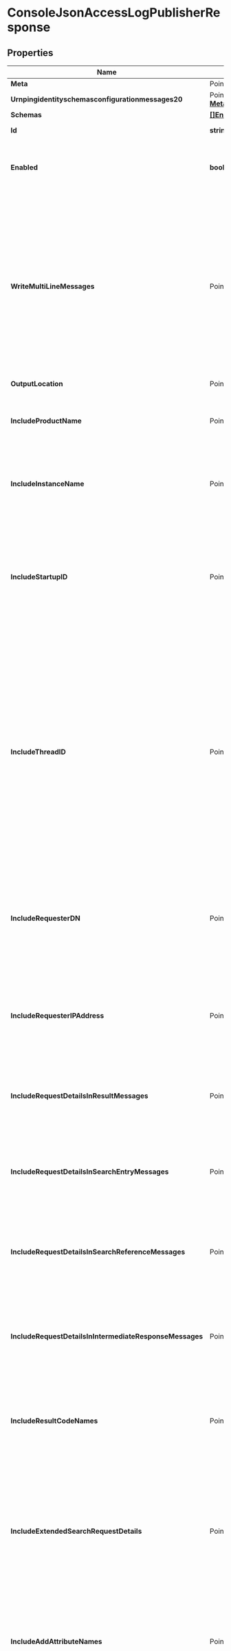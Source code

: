 # ConsoleJsonAccessLogPublisherResponse

## Properties

Name | Type | Description | Notes
------------ | ------------- | ------------- | -------------
**Meta** | Pointer to [**MetaMeta**](MetaMeta.md) |  | [optional] 
**Urnpingidentityschemasconfigurationmessages20** | Pointer to [**MetaUrnPingidentitySchemasConfigurationMessages20**](MetaUrnPingidentitySchemasConfigurationMessages20.md) |  | [optional] 
**Schemas** | [**[]EnumconsoleJsonAccessLogPublisherSchemaUrn**](EnumconsoleJsonAccessLogPublisherSchemaUrn.md) |  | 
**Id** | **string** | Name of the Log Publisher | 
**Enabled** | **bool** | Indicates whether the Console JSON Access Log Publisher is enabled for use. | 
**WriteMultiLineMessages** | Pointer to **bool** | Indicates whether the JSON objects should be formatted to span multiple lines with a single element on each line. The multi-line format is potentially more user friendly (if administrators may need to look at the log files), but each message will be larger because of the additional spaces and end-of-line markers. | [optional] 
**OutputLocation** | Pointer to [**EnumlogPublisherOutputLocationProp**](EnumlogPublisherOutputLocationProp.md) |  | [optional] 
**IncludeProductName** | Pointer to **bool** | Indicates whether log messages should include the product name for the Directory Server. | [optional] 
**IncludeInstanceName** | Pointer to **bool** | Indicates whether log messages should include the instance name for the Directory Server. | [optional] 
**IncludeStartupID** | Pointer to **bool** | Indicates whether log messages should include the startup ID for the Directory Server, which is a value assigned to the server instance at startup and may be used to identify when the server has been restarted. | [optional] 
**IncludeThreadID** | Pointer to **bool** | Indicates whether log messages should include the thread ID for the Directory Server in each log message. This ID can be used to correlate log messages from the same thread within a single log as well as generated by the same thread across different types of log files. More information about the thread with a specific ID can be obtained using the cn&#x3D;JVM Stack Trace,cn&#x3D;monitor entry. | [optional] 
**IncludeRequesterDN** | Pointer to **bool** | Indicates whether log messages for operation requests should include the DN of the authenticated user for the client connection on which the operation was requested. | [optional] 
**IncludeRequesterIPAddress** | Pointer to **bool** | Indicates whether log messages for operation requests should include the IP address of the client that requested the operation. | [optional] 
**IncludeRequestDetailsInResultMessages** | Pointer to **bool** | Indicates whether log messages for operation results should include information about both the request and the result. | [optional] 
**IncludeRequestDetailsInSearchEntryMessages** | Pointer to **bool** | Indicates whether log messages for search result entries should include information about the associated search request. | [optional] 
**IncludeRequestDetailsInSearchReferenceMessages** | Pointer to **bool** | Indicates whether log messages for search result references should include information about the associated search request. | [optional] 
**IncludeRequestDetailsInIntermediateResponseMessages** | Pointer to **bool** | Indicates whether log messages for intermediate responses should include information about the associated operation request. | [optional] 
**IncludeResultCodeNames** | Pointer to **bool** | Indicates whether result log messages should include human-readable names for result codes in addition to their numeric values. | [optional] 
**IncludeExtendedSearchRequestDetails** | Pointer to **bool** | Indicates whether log messages for search requests should include extended information from the request, including the requested size limit, time limit, alias dereferencing behavior, and types only behavior. | [optional] 
**IncludeAddAttributeNames** | Pointer to **bool** | Indicates whether log messages for add requests should include a list of the names of the attributes included in the entry to add. | [optional] 
**IncludeModifyAttributeNames** | Pointer to **bool** | Indicates whether log messages for modify requests should include a list of the names of the attributes to be modified. | [optional] 
**IncludeSearchEntryAttributeNames** | Pointer to **bool** | Indicates whether log messages for search result entries should include a list of the names of the attributes included in the entry that was returned. | [optional] 
**IncludeRequestControls** | Pointer to **bool** | Indicates whether log messages for operation requests should include a list of the OIDs of any controls included in the request. | [optional] 
**IncludeResponseControls** | Pointer to **bool** | Indicates whether log messages for operation results should include a list of the OIDs of any controls included in the result. | [optional] 
**IncludeReplicationChangeID** | Pointer to **bool** | Indicates whether to log information about the replication change ID. | [optional] 
**GenerifyMessageStringsWhenPossible** | Pointer to **bool** | Indicates whether to use generified version of certain message strings, including diagnostic messages, additional information messages, authentication failure reasons, and disconnect messages. Generified versions of those strings may use placeholders (like %s for a string or %d for an integer) rather than the version of the string with those placeholders replaced with specific values. | [optional] 
**MaxStringLength** | Pointer to **int32** | Specifies the maximum number of characters that may be included in any string in a log message before that string is truncated and replaced with a placeholder indicating the number of characters that were omitted. This can help prevent extremely long log messages from being written. | [optional] 
**LogFieldBehavior** | Pointer to **string** | The behavior to use for determining which fields to log and whether to transform the values of those fields in any way. | [optional] 
**LogConnects** | Pointer to **bool** | Indicates whether to log information about connections established to the server. | [optional] 
**LogDisconnects** | Pointer to **bool** | Indicates whether to log information about connections that have been closed by the client or terminated by the server. | [optional] 
**LogSecurityNegotiation** | Pointer to **bool** | Indicates whether to log information about the result of any security negotiation (e.g., SSL handshake) processing that has been performed. | [optional] 
**LogClientCertificates** | Pointer to **bool** | Indicates whether to log information about any client certificates presented to the server. | [optional] 
**LogRequests** | Pointer to **bool** | Indicates whether to log information about requests received from clients. | [optional] 
**LogResults** | Pointer to **bool** | Indicates whether to log information about the results of client requests. | [optional] 
**LogSearchEntries** | Pointer to **bool** | Indicates whether to log information about search result entries sent to the client. | [optional] 
**LogSearchReferences** | Pointer to **bool** | Indicates whether to log information about search result references sent to the client. | [optional] 
**LogIntermediateResponses** | Pointer to **bool** | Indicates whether to log information about intermediate responses sent to the client. | [optional] 
**SuppressInternalOperations** | Pointer to **bool** | Indicates whether internal operations (for example, operations that are initiated by plugins) should be logged along with the operations that are requested by users. | [optional] 
**SuppressReplicationOperations** | Pointer to **bool** | Indicates whether access messages that are generated by replication operations should be suppressed. | [optional] 
**CorrelateRequestsAndResults** | Pointer to **bool** | Indicates whether to automatically log result messages for any operation in which the corresponding request was logged. In such cases, the result, entry, and reference criteria will be ignored, although the log-responses, log-search-entries, and log-search-references properties will be honored. | [optional] 
**ConnectionCriteria** | Pointer to **string** | Specifies a set of connection criteria that must match the associated client connection in order for a connect, disconnect, request, or result message to be logged. | [optional] 
**RequestCriteria** | Pointer to **string** | Specifies a set of request criteria that must match the associated operation request in order for a request or result to be logged by this Access Log Publisher. | [optional] 
**ResultCriteria** | Pointer to **string** | Specifies a set of result criteria that must match the associated operation result in order for that result to be logged by this Access Log Publisher. | [optional] 
**SearchEntryCriteria** | Pointer to **string** | Specifies a set of search entry criteria that must match the associated search result entry in order for that it to be logged by this Access Log Publisher. | [optional] 
**SearchReferenceCriteria** | Pointer to **string** | Specifies a set of search reference criteria that must match the associated search result reference in order for that it to be logged by this Access Log Publisher. | [optional] 
**Description** | Pointer to **string** | A description for this Log Publisher | [optional] 
**LoggingErrorBehavior** | Pointer to [**EnumlogPublisherLoggingErrorBehaviorProp**](EnumlogPublisherLoggingErrorBehaviorProp.md) |  | [optional] 

## Methods

### NewConsoleJsonAccessLogPublisherResponse

`func NewConsoleJsonAccessLogPublisherResponse(schemas []EnumconsoleJsonAccessLogPublisherSchemaUrn, id string, enabled bool, ) *ConsoleJsonAccessLogPublisherResponse`

NewConsoleJsonAccessLogPublisherResponse instantiates a new ConsoleJsonAccessLogPublisherResponse object
This constructor will assign default values to properties that have it defined,
and makes sure properties required by API are set, but the set of arguments
will change when the set of required properties is changed

### NewConsoleJsonAccessLogPublisherResponseWithDefaults

`func NewConsoleJsonAccessLogPublisherResponseWithDefaults() *ConsoleJsonAccessLogPublisherResponse`

NewConsoleJsonAccessLogPublisherResponseWithDefaults instantiates a new ConsoleJsonAccessLogPublisherResponse object
This constructor will only assign default values to properties that have it defined,
but it doesn't guarantee that properties required by API are set

### GetMeta

`func (o *ConsoleJsonAccessLogPublisherResponse) GetMeta() MetaMeta`

GetMeta returns the Meta field if non-nil, zero value otherwise.

### GetMetaOk

`func (o *ConsoleJsonAccessLogPublisherResponse) GetMetaOk() (*MetaMeta, bool)`

GetMetaOk returns a tuple with the Meta field if it's non-nil, zero value otherwise
and a boolean to check if the value has been set.

### SetMeta

`func (o *ConsoleJsonAccessLogPublisherResponse) SetMeta(v MetaMeta)`

SetMeta sets Meta field to given value.

### HasMeta

`func (o *ConsoleJsonAccessLogPublisherResponse) HasMeta() bool`

HasMeta returns a boolean if a field has been set.

### GetUrnpingidentityschemasconfigurationmessages20

`func (o *ConsoleJsonAccessLogPublisherResponse) GetUrnpingidentityschemasconfigurationmessages20() MetaUrnPingidentitySchemasConfigurationMessages20`

GetUrnpingidentityschemasconfigurationmessages20 returns the Urnpingidentityschemasconfigurationmessages20 field if non-nil, zero value otherwise.

### GetUrnpingidentityschemasconfigurationmessages20Ok

`func (o *ConsoleJsonAccessLogPublisherResponse) GetUrnpingidentityschemasconfigurationmessages20Ok() (*MetaUrnPingidentitySchemasConfigurationMessages20, bool)`

GetUrnpingidentityschemasconfigurationmessages20Ok returns a tuple with the Urnpingidentityschemasconfigurationmessages20 field if it's non-nil, zero value otherwise
and a boolean to check if the value has been set.

### SetUrnpingidentityschemasconfigurationmessages20

`func (o *ConsoleJsonAccessLogPublisherResponse) SetUrnpingidentityschemasconfigurationmessages20(v MetaUrnPingidentitySchemasConfigurationMessages20)`

SetUrnpingidentityschemasconfigurationmessages20 sets Urnpingidentityschemasconfigurationmessages20 field to given value.

### HasUrnpingidentityschemasconfigurationmessages20

`func (o *ConsoleJsonAccessLogPublisherResponse) HasUrnpingidentityschemasconfigurationmessages20() bool`

HasUrnpingidentityschemasconfigurationmessages20 returns a boolean if a field has been set.

### GetSchemas

`func (o *ConsoleJsonAccessLogPublisherResponse) GetSchemas() []EnumconsoleJsonAccessLogPublisherSchemaUrn`

GetSchemas returns the Schemas field if non-nil, zero value otherwise.

### GetSchemasOk

`func (o *ConsoleJsonAccessLogPublisherResponse) GetSchemasOk() (*[]EnumconsoleJsonAccessLogPublisherSchemaUrn, bool)`

GetSchemasOk returns a tuple with the Schemas field if it's non-nil, zero value otherwise
and a boolean to check if the value has been set.

### SetSchemas

`func (o *ConsoleJsonAccessLogPublisherResponse) SetSchemas(v []EnumconsoleJsonAccessLogPublisherSchemaUrn)`

SetSchemas sets Schemas field to given value.


### GetId

`func (o *ConsoleJsonAccessLogPublisherResponse) GetId() string`

GetId returns the Id field if non-nil, zero value otherwise.

### GetIdOk

`func (o *ConsoleJsonAccessLogPublisherResponse) GetIdOk() (*string, bool)`

GetIdOk returns a tuple with the Id field if it's non-nil, zero value otherwise
and a boolean to check if the value has been set.

### SetId

`func (o *ConsoleJsonAccessLogPublisherResponse) SetId(v string)`

SetId sets Id field to given value.


### GetEnabled

`func (o *ConsoleJsonAccessLogPublisherResponse) GetEnabled() bool`

GetEnabled returns the Enabled field if non-nil, zero value otherwise.

### GetEnabledOk

`func (o *ConsoleJsonAccessLogPublisherResponse) GetEnabledOk() (*bool, bool)`

GetEnabledOk returns a tuple with the Enabled field if it's non-nil, zero value otherwise
and a boolean to check if the value has been set.

### SetEnabled

`func (o *ConsoleJsonAccessLogPublisherResponse) SetEnabled(v bool)`

SetEnabled sets Enabled field to given value.


### GetWriteMultiLineMessages

`func (o *ConsoleJsonAccessLogPublisherResponse) GetWriteMultiLineMessages() bool`

GetWriteMultiLineMessages returns the WriteMultiLineMessages field if non-nil, zero value otherwise.

### GetWriteMultiLineMessagesOk

`func (o *ConsoleJsonAccessLogPublisherResponse) GetWriteMultiLineMessagesOk() (*bool, bool)`

GetWriteMultiLineMessagesOk returns a tuple with the WriteMultiLineMessages field if it's non-nil, zero value otherwise
and a boolean to check if the value has been set.

### SetWriteMultiLineMessages

`func (o *ConsoleJsonAccessLogPublisherResponse) SetWriteMultiLineMessages(v bool)`

SetWriteMultiLineMessages sets WriteMultiLineMessages field to given value.

### HasWriteMultiLineMessages

`func (o *ConsoleJsonAccessLogPublisherResponse) HasWriteMultiLineMessages() bool`

HasWriteMultiLineMessages returns a boolean if a field has been set.

### GetOutputLocation

`func (o *ConsoleJsonAccessLogPublisherResponse) GetOutputLocation() EnumlogPublisherOutputLocationProp`

GetOutputLocation returns the OutputLocation field if non-nil, zero value otherwise.

### GetOutputLocationOk

`func (o *ConsoleJsonAccessLogPublisherResponse) GetOutputLocationOk() (*EnumlogPublisherOutputLocationProp, bool)`

GetOutputLocationOk returns a tuple with the OutputLocation field if it's non-nil, zero value otherwise
and a boolean to check if the value has been set.

### SetOutputLocation

`func (o *ConsoleJsonAccessLogPublisherResponse) SetOutputLocation(v EnumlogPublisherOutputLocationProp)`

SetOutputLocation sets OutputLocation field to given value.

### HasOutputLocation

`func (o *ConsoleJsonAccessLogPublisherResponse) HasOutputLocation() bool`

HasOutputLocation returns a boolean if a field has been set.

### GetIncludeProductName

`func (o *ConsoleJsonAccessLogPublisherResponse) GetIncludeProductName() bool`

GetIncludeProductName returns the IncludeProductName field if non-nil, zero value otherwise.

### GetIncludeProductNameOk

`func (o *ConsoleJsonAccessLogPublisherResponse) GetIncludeProductNameOk() (*bool, bool)`

GetIncludeProductNameOk returns a tuple with the IncludeProductName field if it's non-nil, zero value otherwise
and a boolean to check if the value has been set.

### SetIncludeProductName

`func (o *ConsoleJsonAccessLogPublisherResponse) SetIncludeProductName(v bool)`

SetIncludeProductName sets IncludeProductName field to given value.

### HasIncludeProductName

`func (o *ConsoleJsonAccessLogPublisherResponse) HasIncludeProductName() bool`

HasIncludeProductName returns a boolean if a field has been set.

### GetIncludeInstanceName

`func (o *ConsoleJsonAccessLogPublisherResponse) GetIncludeInstanceName() bool`

GetIncludeInstanceName returns the IncludeInstanceName field if non-nil, zero value otherwise.

### GetIncludeInstanceNameOk

`func (o *ConsoleJsonAccessLogPublisherResponse) GetIncludeInstanceNameOk() (*bool, bool)`

GetIncludeInstanceNameOk returns a tuple with the IncludeInstanceName field if it's non-nil, zero value otherwise
and a boolean to check if the value has been set.

### SetIncludeInstanceName

`func (o *ConsoleJsonAccessLogPublisherResponse) SetIncludeInstanceName(v bool)`

SetIncludeInstanceName sets IncludeInstanceName field to given value.

### HasIncludeInstanceName

`func (o *ConsoleJsonAccessLogPublisherResponse) HasIncludeInstanceName() bool`

HasIncludeInstanceName returns a boolean if a field has been set.

### GetIncludeStartupID

`func (o *ConsoleJsonAccessLogPublisherResponse) GetIncludeStartupID() bool`

GetIncludeStartupID returns the IncludeStartupID field if non-nil, zero value otherwise.

### GetIncludeStartupIDOk

`func (o *ConsoleJsonAccessLogPublisherResponse) GetIncludeStartupIDOk() (*bool, bool)`

GetIncludeStartupIDOk returns a tuple with the IncludeStartupID field if it's non-nil, zero value otherwise
and a boolean to check if the value has been set.

### SetIncludeStartupID

`func (o *ConsoleJsonAccessLogPublisherResponse) SetIncludeStartupID(v bool)`

SetIncludeStartupID sets IncludeStartupID field to given value.

### HasIncludeStartupID

`func (o *ConsoleJsonAccessLogPublisherResponse) HasIncludeStartupID() bool`

HasIncludeStartupID returns a boolean if a field has been set.

### GetIncludeThreadID

`func (o *ConsoleJsonAccessLogPublisherResponse) GetIncludeThreadID() bool`

GetIncludeThreadID returns the IncludeThreadID field if non-nil, zero value otherwise.

### GetIncludeThreadIDOk

`func (o *ConsoleJsonAccessLogPublisherResponse) GetIncludeThreadIDOk() (*bool, bool)`

GetIncludeThreadIDOk returns a tuple with the IncludeThreadID field if it's non-nil, zero value otherwise
and a boolean to check if the value has been set.

### SetIncludeThreadID

`func (o *ConsoleJsonAccessLogPublisherResponse) SetIncludeThreadID(v bool)`

SetIncludeThreadID sets IncludeThreadID field to given value.

### HasIncludeThreadID

`func (o *ConsoleJsonAccessLogPublisherResponse) HasIncludeThreadID() bool`

HasIncludeThreadID returns a boolean if a field has been set.

### GetIncludeRequesterDN

`func (o *ConsoleJsonAccessLogPublisherResponse) GetIncludeRequesterDN() bool`

GetIncludeRequesterDN returns the IncludeRequesterDN field if non-nil, zero value otherwise.

### GetIncludeRequesterDNOk

`func (o *ConsoleJsonAccessLogPublisherResponse) GetIncludeRequesterDNOk() (*bool, bool)`

GetIncludeRequesterDNOk returns a tuple with the IncludeRequesterDN field if it's non-nil, zero value otherwise
and a boolean to check if the value has been set.

### SetIncludeRequesterDN

`func (o *ConsoleJsonAccessLogPublisherResponse) SetIncludeRequesterDN(v bool)`

SetIncludeRequesterDN sets IncludeRequesterDN field to given value.

### HasIncludeRequesterDN

`func (o *ConsoleJsonAccessLogPublisherResponse) HasIncludeRequesterDN() bool`

HasIncludeRequesterDN returns a boolean if a field has been set.

### GetIncludeRequesterIPAddress

`func (o *ConsoleJsonAccessLogPublisherResponse) GetIncludeRequesterIPAddress() bool`

GetIncludeRequesterIPAddress returns the IncludeRequesterIPAddress field if non-nil, zero value otherwise.

### GetIncludeRequesterIPAddressOk

`func (o *ConsoleJsonAccessLogPublisherResponse) GetIncludeRequesterIPAddressOk() (*bool, bool)`

GetIncludeRequesterIPAddressOk returns a tuple with the IncludeRequesterIPAddress field if it's non-nil, zero value otherwise
and a boolean to check if the value has been set.

### SetIncludeRequesterIPAddress

`func (o *ConsoleJsonAccessLogPublisherResponse) SetIncludeRequesterIPAddress(v bool)`

SetIncludeRequesterIPAddress sets IncludeRequesterIPAddress field to given value.

### HasIncludeRequesterIPAddress

`func (o *ConsoleJsonAccessLogPublisherResponse) HasIncludeRequesterIPAddress() bool`

HasIncludeRequesterIPAddress returns a boolean if a field has been set.

### GetIncludeRequestDetailsInResultMessages

`func (o *ConsoleJsonAccessLogPublisherResponse) GetIncludeRequestDetailsInResultMessages() bool`

GetIncludeRequestDetailsInResultMessages returns the IncludeRequestDetailsInResultMessages field if non-nil, zero value otherwise.

### GetIncludeRequestDetailsInResultMessagesOk

`func (o *ConsoleJsonAccessLogPublisherResponse) GetIncludeRequestDetailsInResultMessagesOk() (*bool, bool)`

GetIncludeRequestDetailsInResultMessagesOk returns a tuple with the IncludeRequestDetailsInResultMessages field if it's non-nil, zero value otherwise
and a boolean to check if the value has been set.

### SetIncludeRequestDetailsInResultMessages

`func (o *ConsoleJsonAccessLogPublisherResponse) SetIncludeRequestDetailsInResultMessages(v bool)`

SetIncludeRequestDetailsInResultMessages sets IncludeRequestDetailsInResultMessages field to given value.

### HasIncludeRequestDetailsInResultMessages

`func (o *ConsoleJsonAccessLogPublisherResponse) HasIncludeRequestDetailsInResultMessages() bool`

HasIncludeRequestDetailsInResultMessages returns a boolean if a field has been set.

### GetIncludeRequestDetailsInSearchEntryMessages

`func (o *ConsoleJsonAccessLogPublisherResponse) GetIncludeRequestDetailsInSearchEntryMessages() bool`

GetIncludeRequestDetailsInSearchEntryMessages returns the IncludeRequestDetailsInSearchEntryMessages field if non-nil, zero value otherwise.

### GetIncludeRequestDetailsInSearchEntryMessagesOk

`func (o *ConsoleJsonAccessLogPublisherResponse) GetIncludeRequestDetailsInSearchEntryMessagesOk() (*bool, bool)`

GetIncludeRequestDetailsInSearchEntryMessagesOk returns a tuple with the IncludeRequestDetailsInSearchEntryMessages field if it's non-nil, zero value otherwise
and a boolean to check if the value has been set.

### SetIncludeRequestDetailsInSearchEntryMessages

`func (o *ConsoleJsonAccessLogPublisherResponse) SetIncludeRequestDetailsInSearchEntryMessages(v bool)`

SetIncludeRequestDetailsInSearchEntryMessages sets IncludeRequestDetailsInSearchEntryMessages field to given value.

### HasIncludeRequestDetailsInSearchEntryMessages

`func (o *ConsoleJsonAccessLogPublisherResponse) HasIncludeRequestDetailsInSearchEntryMessages() bool`

HasIncludeRequestDetailsInSearchEntryMessages returns a boolean if a field has been set.

### GetIncludeRequestDetailsInSearchReferenceMessages

`func (o *ConsoleJsonAccessLogPublisherResponse) GetIncludeRequestDetailsInSearchReferenceMessages() bool`

GetIncludeRequestDetailsInSearchReferenceMessages returns the IncludeRequestDetailsInSearchReferenceMessages field if non-nil, zero value otherwise.

### GetIncludeRequestDetailsInSearchReferenceMessagesOk

`func (o *ConsoleJsonAccessLogPublisherResponse) GetIncludeRequestDetailsInSearchReferenceMessagesOk() (*bool, bool)`

GetIncludeRequestDetailsInSearchReferenceMessagesOk returns a tuple with the IncludeRequestDetailsInSearchReferenceMessages field if it's non-nil, zero value otherwise
and a boolean to check if the value has been set.

### SetIncludeRequestDetailsInSearchReferenceMessages

`func (o *ConsoleJsonAccessLogPublisherResponse) SetIncludeRequestDetailsInSearchReferenceMessages(v bool)`

SetIncludeRequestDetailsInSearchReferenceMessages sets IncludeRequestDetailsInSearchReferenceMessages field to given value.

### HasIncludeRequestDetailsInSearchReferenceMessages

`func (o *ConsoleJsonAccessLogPublisherResponse) HasIncludeRequestDetailsInSearchReferenceMessages() bool`

HasIncludeRequestDetailsInSearchReferenceMessages returns a boolean if a field has been set.

### GetIncludeRequestDetailsInIntermediateResponseMessages

`func (o *ConsoleJsonAccessLogPublisherResponse) GetIncludeRequestDetailsInIntermediateResponseMessages() bool`

GetIncludeRequestDetailsInIntermediateResponseMessages returns the IncludeRequestDetailsInIntermediateResponseMessages field if non-nil, zero value otherwise.

### GetIncludeRequestDetailsInIntermediateResponseMessagesOk

`func (o *ConsoleJsonAccessLogPublisherResponse) GetIncludeRequestDetailsInIntermediateResponseMessagesOk() (*bool, bool)`

GetIncludeRequestDetailsInIntermediateResponseMessagesOk returns a tuple with the IncludeRequestDetailsInIntermediateResponseMessages field if it's non-nil, zero value otherwise
and a boolean to check if the value has been set.

### SetIncludeRequestDetailsInIntermediateResponseMessages

`func (o *ConsoleJsonAccessLogPublisherResponse) SetIncludeRequestDetailsInIntermediateResponseMessages(v bool)`

SetIncludeRequestDetailsInIntermediateResponseMessages sets IncludeRequestDetailsInIntermediateResponseMessages field to given value.

### HasIncludeRequestDetailsInIntermediateResponseMessages

`func (o *ConsoleJsonAccessLogPublisherResponse) HasIncludeRequestDetailsInIntermediateResponseMessages() bool`

HasIncludeRequestDetailsInIntermediateResponseMessages returns a boolean if a field has been set.

### GetIncludeResultCodeNames

`func (o *ConsoleJsonAccessLogPublisherResponse) GetIncludeResultCodeNames() bool`

GetIncludeResultCodeNames returns the IncludeResultCodeNames field if non-nil, zero value otherwise.

### GetIncludeResultCodeNamesOk

`func (o *ConsoleJsonAccessLogPublisherResponse) GetIncludeResultCodeNamesOk() (*bool, bool)`

GetIncludeResultCodeNamesOk returns a tuple with the IncludeResultCodeNames field if it's non-nil, zero value otherwise
and a boolean to check if the value has been set.

### SetIncludeResultCodeNames

`func (o *ConsoleJsonAccessLogPublisherResponse) SetIncludeResultCodeNames(v bool)`

SetIncludeResultCodeNames sets IncludeResultCodeNames field to given value.

### HasIncludeResultCodeNames

`func (o *ConsoleJsonAccessLogPublisherResponse) HasIncludeResultCodeNames() bool`

HasIncludeResultCodeNames returns a boolean if a field has been set.

### GetIncludeExtendedSearchRequestDetails

`func (o *ConsoleJsonAccessLogPublisherResponse) GetIncludeExtendedSearchRequestDetails() bool`

GetIncludeExtendedSearchRequestDetails returns the IncludeExtendedSearchRequestDetails field if non-nil, zero value otherwise.

### GetIncludeExtendedSearchRequestDetailsOk

`func (o *ConsoleJsonAccessLogPublisherResponse) GetIncludeExtendedSearchRequestDetailsOk() (*bool, bool)`

GetIncludeExtendedSearchRequestDetailsOk returns a tuple with the IncludeExtendedSearchRequestDetails field if it's non-nil, zero value otherwise
and a boolean to check if the value has been set.

### SetIncludeExtendedSearchRequestDetails

`func (o *ConsoleJsonAccessLogPublisherResponse) SetIncludeExtendedSearchRequestDetails(v bool)`

SetIncludeExtendedSearchRequestDetails sets IncludeExtendedSearchRequestDetails field to given value.

### HasIncludeExtendedSearchRequestDetails

`func (o *ConsoleJsonAccessLogPublisherResponse) HasIncludeExtendedSearchRequestDetails() bool`

HasIncludeExtendedSearchRequestDetails returns a boolean if a field has been set.

### GetIncludeAddAttributeNames

`func (o *ConsoleJsonAccessLogPublisherResponse) GetIncludeAddAttributeNames() bool`

GetIncludeAddAttributeNames returns the IncludeAddAttributeNames field if non-nil, zero value otherwise.

### GetIncludeAddAttributeNamesOk

`func (o *ConsoleJsonAccessLogPublisherResponse) GetIncludeAddAttributeNamesOk() (*bool, bool)`

GetIncludeAddAttributeNamesOk returns a tuple with the IncludeAddAttributeNames field if it's non-nil, zero value otherwise
and a boolean to check if the value has been set.

### SetIncludeAddAttributeNames

`func (o *ConsoleJsonAccessLogPublisherResponse) SetIncludeAddAttributeNames(v bool)`

SetIncludeAddAttributeNames sets IncludeAddAttributeNames field to given value.

### HasIncludeAddAttributeNames

`func (o *ConsoleJsonAccessLogPublisherResponse) HasIncludeAddAttributeNames() bool`

HasIncludeAddAttributeNames returns a boolean if a field has been set.

### GetIncludeModifyAttributeNames

`func (o *ConsoleJsonAccessLogPublisherResponse) GetIncludeModifyAttributeNames() bool`

GetIncludeModifyAttributeNames returns the IncludeModifyAttributeNames field if non-nil, zero value otherwise.

### GetIncludeModifyAttributeNamesOk

`func (o *ConsoleJsonAccessLogPublisherResponse) GetIncludeModifyAttributeNamesOk() (*bool, bool)`

GetIncludeModifyAttributeNamesOk returns a tuple with the IncludeModifyAttributeNames field if it's non-nil, zero value otherwise
and a boolean to check if the value has been set.

### SetIncludeModifyAttributeNames

`func (o *ConsoleJsonAccessLogPublisherResponse) SetIncludeModifyAttributeNames(v bool)`

SetIncludeModifyAttributeNames sets IncludeModifyAttributeNames field to given value.

### HasIncludeModifyAttributeNames

`func (o *ConsoleJsonAccessLogPublisherResponse) HasIncludeModifyAttributeNames() bool`

HasIncludeModifyAttributeNames returns a boolean if a field has been set.

### GetIncludeSearchEntryAttributeNames

`func (o *ConsoleJsonAccessLogPublisherResponse) GetIncludeSearchEntryAttributeNames() bool`

GetIncludeSearchEntryAttributeNames returns the IncludeSearchEntryAttributeNames field if non-nil, zero value otherwise.

### GetIncludeSearchEntryAttributeNamesOk

`func (o *ConsoleJsonAccessLogPublisherResponse) GetIncludeSearchEntryAttributeNamesOk() (*bool, bool)`

GetIncludeSearchEntryAttributeNamesOk returns a tuple with the IncludeSearchEntryAttributeNames field if it's non-nil, zero value otherwise
and a boolean to check if the value has been set.

### SetIncludeSearchEntryAttributeNames

`func (o *ConsoleJsonAccessLogPublisherResponse) SetIncludeSearchEntryAttributeNames(v bool)`

SetIncludeSearchEntryAttributeNames sets IncludeSearchEntryAttributeNames field to given value.

### HasIncludeSearchEntryAttributeNames

`func (o *ConsoleJsonAccessLogPublisherResponse) HasIncludeSearchEntryAttributeNames() bool`

HasIncludeSearchEntryAttributeNames returns a boolean if a field has been set.

### GetIncludeRequestControls

`func (o *ConsoleJsonAccessLogPublisherResponse) GetIncludeRequestControls() bool`

GetIncludeRequestControls returns the IncludeRequestControls field if non-nil, zero value otherwise.

### GetIncludeRequestControlsOk

`func (o *ConsoleJsonAccessLogPublisherResponse) GetIncludeRequestControlsOk() (*bool, bool)`

GetIncludeRequestControlsOk returns a tuple with the IncludeRequestControls field if it's non-nil, zero value otherwise
and a boolean to check if the value has been set.

### SetIncludeRequestControls

`func (o *ConsoleJsonAccessLogPublisherResponse) SetIncludeRequestControls(v bool)`

SetIncludeRequestControls sets IncludeRequestControls field to given value.

### HasIncludeRequestControls

`func (o *ConsoleJsonAccessLogPublisherResponse) HasIncludeRequestControls() bool`

HasIncludeRequestControls returns a boolean if a field has been set.

### GetIncludeResponseControls

`func (o *ConsoleJsonAccessLogPublisherResponse) GetIncludeResponseControls() bool`

GetIncludeResponseControls returns the IncludeResponseControls field if non-nil, zero value otherwise.

### GetIncludeResponseControlsOk

`func (o *ConsoleJsonAccessLogPublisherResponse) GetIncludeResponseControlsOk() (*bool, bool)`

GetIncludeResponseControlsOk returns a tuple with the IncludeResponseControls field if it's non-nil, zero value otherwise
and a boolean to check if the value has been set.

### SetIncludeResponseControls

`func (o *ConsoleJsonAccessLogPublisherResponse) SetIncludeResponseControls(v bool)`

SetIncludeResponseControls sets IncludeResponseControls field to given value.

### HasIncludeResponseControls

`func (o *ConsoleJsonAccessLogPublisherResponse) HasIncludeResponseControls() bool`

HasIncludeResponseControls returns a boolean if a field has been set.

### GetIncludeReplicationChangeID

`func (o *ConsoleJsonAccessLogPublisherResponse) GetIncludeReplicationChangeID() bool`

GetIncludeReplicationChangeID returns the IncludeReplicationChangeID field if non-nil, zero value otherwise.

### GetIncludeReplicationChangeIDOk

`func (o *ConsoleJsonAccessLogPublisherResponse) GetIncludeReplicationChangeIDOk() (*bool, bool)`

GetIncludeReplicationChangeIDOk returns a tuple with the IncludeReplicationChangeID field if it's non-nil, zero value otherwise
and a boolean to check if the value has been set.

### SetIncludeReplicationChangeID

`func (o *ConsoleJsonAccessLogPublisherResponse) SetIncludeReplicationChangeID(v bool)`

SetIncludeReplicationChangeID sets IncludeReplicationChangeID field to given value.

### HasIncludeReplicationChangeID

`func (o *ConsoleJsonAccessLogPublisherResponse) HasIncludeReplicationChangeID() bool`

HasIncludeReplicationChangeID returns a boolean if a field has been set.

### GetGenerifyMessageStringsWhenPossible

`func (o *ConsoleJsonAccessLogPublisherResponse) GetGenerifyMessageStringsWhenPossible() bool`

GetGenerifyMessageStringsWhenPossible returns the GenerifyMessageStringsWhenPossible field if non-nil, zero value otherwise.

### GetGenerifyMessageStringsWhenPossibleOk

`func (o *ConsoleJsonAccessLogPublisherResponse) GetGenerifyMessageStringsWhenPossibleOk() (*bool, bool)`

GetGenerifyMessageStringsWhenPossibleOk returns a tuple with the GenerifyMessageStringsWhenPossible field if it's non-nil, zero value otherwise
and a boolean to check if the value has been set.

### SetGenerifyMessageStringsWhenPossible

`func (o *ConsoleJsonAccessLogPublisherResponse) SetGenerifyMessageStringsWhenPossible(v bool)`

SetGenerifyMessageStringsWhenPossible sets GenerifyMessageStringsWhenPossible field to given value.

### HasGenerifyMessageStringsWhenPossible

`func (o *ConsoleJsonAccessLogPublisherResponse) HasGenerifyMessageStringsWhenPossible() bool`

HasGenerifyMessageStringsWhenPossible returns a boolean if a field has been set.

### GetMaxStringLength

`func (o *ConsoleJsonAccessLogPublisherResponse) GetMaxStringLength() int32`

GetMaxStringLength returns the MaxStringLength field if non-nil, zero value otherwise.

### GetMaxStringLengthOk

`func (o *ConsoleJsonAccessLogPublisherResponse) GetMaxStringLengthOk() (*int32, bool)`

GetMaxStringLengthOk returns a tuple with the MaxStringLength field if it's non-nil, zero value otherwise
and a boolean to check if the value has been set.

### SetMaxStringLength

`func (o *ConsoleJsonAccessLogPublisherResponse) SetMaxStringLength(v int32)`

SetMaxStringLength sets MaxStringLength field to given value.

### HasMaxStringLength

`func (o *ConsoleJsonAccessLogPublisherResponse) HasMaxStringLength() bool`

HasMaxStringLength returns a boolean if a field has been set.

### GetLogFieldBehavior

`func (o *ConsoleJsonAccessLogPublisherResponse) GetLogFieldBehavior() string`

GetLogFieldBehavior returns the LogFieldBehavior field if non-nil, zero value otherwise.

### GetLogFieldBehaviorOk

`func (o *ConsoleJsonAccessLogPublisherResponse) GetLogFieldBehaviorOk() (*string, bool)`

GetLogFieldBehaviorOk returns a tuple with the LogFieldBehavior field if it's non-nil, zero value otherwise
and a boolean to check if the value has been set.

### SetLogFieldBehavior

`func (o *ConsoleJsonAccessLogPublisherResponse) SetLogFieldBehavior(v string)`

SetLogFieldBehavior sets LogFieldBehavior field to given value.

### HasLogFieldBehavior

`func (o *ConsoleJsonAccessLogPublisherResponse) HasLogFieldBehavior() bool`

HasLogFieldBehavior returns a boolean if a field has been set.

### GetLogConnects

`func (o *ConsoleJsonAccessLogPublisherResponse) GetLogConnects() bool`

GetLogConnects returns the LogConnects field if non-nil, zero value otherwise.

### GetLogConnectsOk

`func (o *ConsoleJsonAccessLogPublisherResponse) GetLogConnectsOk() (*bool, bool)`

GetLogConnectsOk returns a tuple with the LogConnects field if it's non-nil, zero value otherwise
and a boolean to check if the value has been set.

### SetLogConnects

`func (o *ConsoleJsonAccessLogPublisherResponse) SetLogConnects(v bool)`

SetLogConnects sets LogConnects field to given value.

### HasLogConnects

`func (o *ConsoleJsonAccessLogPublisherResponse) HasLogConnects() bool`

HasLogConnects returns a boolean if a field has been set.

### GetLogDisconnects

`func (o *ConsoleJsonAccessLogPublisherResponse) GetLogDisconnects() bool`

GetLogDisconnects returns the LogDisconnects field if non-nil, zero value otherwise.

### GetLogDisconnectsOk

`func (o *ConsoleJsonAccessLogPublisherResponse) GetLogDisconnectsOk() (*bool, bool)`

GetLogDisconnectsOk returns a tuple with the LogDisconnects field if it's non-nil, zero value otherwise
and a boolean to check if the value has been set.

### SetLogDisconnects

`func (o *ConsoleJsonAccessLogPublisherResponse) SetLogDisconnects(v bool)`

SetLogDisconnects sets LogDisconnects field to given value.

### HasLogDisconnects

`func (o *ConsoleJsonAccessLogPublisherResponse) HasLogDisconnects() bool`

HasLogDisconnects returns a boolean if a field has been set.

### GetLogSecurityNegotiation

`func (o *ConsoleJsonAccessLogPublisherResponse) GetLogSecurityNegotiation() bool`

GetLogSecurityNegotiation returns the LogSecurityNegotiation field if non-nil, zero value otherwise.

### GetLogSecurityNegotiationOk

`func (o *ConsoleJsonAccessLogPublisherResponse) GetLogSecurityNegotiationOk() (*bool, bool)`

GetLogSecurityNegotiationOk returns a tuple with the LogSecurityNegotiation field if it's non-nil, zero value otherwise
and a boolean to check if the value has been set.

### SetLogSecurityNegotiation

`func (o *ConsoleJsonAccessLogPublisherResponse) SetLogSecurityNegotiation(v bool)`

SetLogSecurityNegotiation sets LogSecurityNegotiation field to given value.

### HasLogSecurityNegotiation

`func (o *ConsoleJsonAccessLogPublisherResponse) HasLogSecurityNegotiation() bool`

HasLogSecurityNegotiation returns a boolean if a field has been set.

### GetLogClientCertificates

`func (o *ConsoleJsonAccessLogPublisherResponse) GetLogClientCertificates() bool`

GetLogClientCertificates returns the LogClientCertificates field if non-nil, zero value otherwise.

### GetLogClientCertificatesOk

`func (o *ConsoleJsonAccessLogPublisherResponse) GetLogClientCertificatesOk() (*bool, bool)`

GetLogClientCertificatesOk returns a tuple with the LogClientCertificates field if it's non-nil, zero value otherwise
and a boolean to check if the value has been set.

### SetLogClientCertificates

`func (o *ConsoleJsonAccessLogPublisherResponse) SetLogClientCertificates(v bool)`

SetLogClientCertificates sets LogClientCertificates field to given value.

### HasLogClientCertificates

`func (o *ConsoleJsonAccessLogPublisherResponse) HasLogClientCertificates() bool`

HasLogClientCertificates returns a boolean if a field has been set.

### GetLogRequests

`func (o *ConsoleJsonAccessLogPublisherResponse) GetLogRequests() bool`

GetLogRequests returns the LogRequests field if non-nil, zero value otherwise.

### GetLogRequestsOk

`func (o *ConsoleJsonAccessLogPublisherResponse) GetLogRequestsOk() (*bool, bool)`

GetLogRequestsOk returns a tuple with the LogRequests field if it's non-nil, zero value otherwise
and a boolean to check if the value has been set.

### SetLogRequests

`func (o *ConsoleJsonAccessLogPublisherResponse) SetLogRequests(v bool)`

SetLogRequests sets LogRequests field to given value.

### HasLogRequests

`func (o *ConsoleJsonAccessLogPublisherResponse) HasLogRequests() bool`

HasLogRequests returns a boolean if a field has been set.

### GetLogResults

`func (o *ConsoleJsonAccessLogPublisherResponse) GetLogResults() bool`

GetLogResults returns the LogResults field if non-nil, zero value otherwise.

### GetLogResultsOk

`func (o *ConsoleJsonAccessLogPublisherResponse) GetLogResultsOk() (*bool, bool)`

GetLogResultsOk returns a tuple with the LogResults field if it's non-nil, zero value otherwise
and a boolean to check if the value has been set.

### SetLogResults

`func (o *ConsoleJsonAccessLogPublisherResponse) SetLogResults(v bool)`

SetLogResults sets LogResults field to given value.

### HasLogResults

`func (o *ConsoleJsonAccessLogPublisherResponse) HasLogResults() bool`

HasLogResults returns a boolean if a field has been set.

### GetLogSearchEntries

`func (o *ConsoleJsonAccessLogPublisherResponse) GetLogSearchEntries() bool`

GetLogSearchEntries returns the LogSearchEntries field if non-nil, zero value otherwise.

### GetLogSearchEntriesOk

`func (o *ConsoleJsonAccessLogPublisherResponse) GetLogSearchEntriesOk() (*bool, bool)`

GetLogSearchEntriesOk returns a tuple with the LogSearchEntries field if it's non-nil, zero value otherwise
and a boolean to check if the value has been set.

### SetLogSearchEntries

`func (o *ConsoleJsonAccessLogPublisherResponse) SetLogSearchEntries(v bool)`

SetLogSearchEntries sets LogSearchEntries field to given value.

### HasLogSearchEntries

`func (o *ConsoleJsonAccessLogPublisherResponse) HasLogSearchEntries() bool`

HasLogSearchEntries returns a boolean if a field has been set.

### GetLogSearchReferences

`func (o *ConsoleJsonAccessLogPublisherResponse) GetLogSearchReferences() bool`

GetLogSearchReferences returns the LogSearchReferences field if non-nil, zero value otherwise.

### GetLogSearchReferencesOk

`func (o *ConsoleJsonAccessLogPublisherResponse) GetLogSearchReferencesOk() (*bool, bool)`

GetLogSearchReferencesOk returns a tuple with the LogSearchReferences field if it's non-nil, zero value otherwise
and a boolean to check if the value has been set.

### SetLogSearchReferences

`func (o *ConsoleJsonAccessLogPublisherResponse) SetLogSearchReferences(v bool)`

SetLogSearchReferences sets LogSearchReferences field to given value.

### HasLogSearchReferences

`func (o *ConsoleJsonAccessLogPublisherResponse) HasLogSearchReferences() bool`

HasLogSearchReferences returns a boolean if a field has been set.

### GetLogIntermediateResponses

`func (o *ConsoleJsonAccessLogPublisherResponse) GetLogIntermediateResponses() bool`

GetLogIntermediateResponses returns the LogIntermediateResponses field if non-nil, zero value otherwise.

### GetLogIntermediateResponsesOk

`func (o *ConsoleJsonAccessLogPublisherResponse) GetLogIntermediateResponsesOk() (*bool, bool)`

GetLogIntermediateResponsesOk returns a tuple with the LogIntermediateResponses field if it's non-nil, zero value otherwise
and a boolean to check if the value has been set.

### SetLogIntermediateResponses

`func (o *ConsoleJsonAccessLogPublisherResponse) SetLogIntermediateResponses(v bool)`

SetLogIntermediateResponses sets LogIntermediateResponses field to given value.

### HasLogIntermediateResponses

`func (o *ConsoleJsonAccessLogPublisherResponse) HasLogIntermediateResponses() bool`

HasLogIntermediateResponses returns a boolean if a field has been set.

### GetSuppressInternalOperations

`func (o *ConsoleJsonAccessLogPublisherResponse) GetSuppressInternalOperations() bool`

GetSuppressInternalOperations returns the SuppressInternalOperations field if non-nil, zero value otherwise.

### GetSuppressInternalOperationsOk

`func (o *ConsoleJsonAccessLogPublisherResponse) GetSuppressInternalOperationsOk() (*bool, bool)`

GetSuppressInternalOperationsOk returns a tuple with the SuppressInternalOperations field if it's non-nil, zero value otherwise
and a boolean to check if the value has been set.

### SetSuppressInternalOperations

`func (o *ConsoleJsonAccessLogPublisherResponse) SetSuppressInternalOperations(v bool)`

SetSuppressInternalOperations sets SuppressInternalOperations field to given value.

### HasSuppressInternalOperations

`func (o *ConsoleJsonAccessLogPublisherResponse) HasSuppressInternalOperations() bool`

HasSuppressInternalOperations returns a boolean if a field has been set.

### GetSuppressReplicationOperations

`func (o *ConsoleJsonAccessLogPublisherResponse) GetSuppressReplicationOperations() bool`

GetSuppressReplicationOperations returns the SuppressReplicationOperations field if non-nil, zero value otherwise.

### GetSuppressReplicationOperationsOk

`func (o *ConsoleJsonAccessLogPublisherResponse) GetSuppressReplicationOperationsOk() (*bool, bool)`

GetSuppressReplicationOperationsOk returns a tuple with the SuppressReplicationOperations field if it's non-nil, zero value otherwise
and a boolean to check if the value has been set.

### SetSuppressReplicationOperations

`func (o *ConsoleJsonAccessLogPublisherResponse) SetSuppressReplicationOperations(v bool)`

SetSuppressReplicationOperations sets SuppressReplicationOperations field to given value.

### HasSuppressReplicationOperations

`func (o *ConsoleJsonAccessLogPublisherResponse) HasSuppressReplicationOperations() bool`

HasSuppressReplicationOperations returns a boolean if a field has been set.

### GetCorrelateRequestsAndResults

`func (o *ConsoleJsonAccessLogPublisherResponse) GetCorrelateRequestsAndResults() bool`

GetCorrelateRequestsAndResults returns the CorrelateRequestsAndResults field if non-nil, zero value otherwise.

### GetCorrelateRequestsAndResultsOk

`func (o *ConsoleJsonAccessLogPublisherResponse) GetCorrelateRequestsAndResultsOk() (*bool, bool)`

GetCorrelateRequestsAndResultsOk returns a tuple with the CorrelateRequestsAndResults field if it's non-nil, zero value otherwise
and a boolean to check if the value has been set.

### SetCorrelateRequestsAndResults

`func (o *ConsoleJsonAccessLogPublisherResponse) SetCorrelateRequestsAndResults(v bool)`

SetCorrelateRequestsAndResults sets CorrelateRequestsAndResults field to given value.

### HasCorrelateRequestsAndResults

`func (o *ConsoleJsonAccessLogPublisherResponse) HasCorrelateRequestsAndResults() bool`

HasCorrelateRequestsAndResults returns a boolean if a field has been set.

### GetConnectionCriteria

`func (o *ConsoleJsonAccessLogPublisherResponse) GetConnectionCriteria() string`

GetConnectionCriteria returns the ConnectionCriteria field if non-nil, zero value otherwise.

### GetConnectionCriteriaOk

`func (o *ConsoleJsonAccessLogPublisherResponse) GetConnectionCriteriaOk() (*string, bool)`

GetConnectionCriteriaOk returns a tuple with the ConnectionCriteria field if it's non-nil, zero value otherwise
and a boolean to check if the value has been set.

### SetConnectionCriteria

`func (o *ConsoleJsonAccessLogPublisherResponse) SetConnectionCriteria(v string)`

SetConnectionCriteria sets ConnectionCriteria field to given value.

### HasConnectionCriteria

`func (o *ConsoleJsonAccessLogPublisherResponse) HasConnectionCriteria() bool`

HasConnectionCriteria returns a boolean if a field has been set.

### GetRequestCriteria

`func (o *ConsoleJsonAccessLogPublisherResponse) GetRequestCriteria() string`

GetRequestCriteria returns the RequestCriteria field if non-nil, zero value otherwise.

### GetRequestCriteriaOk

`func (o *ConsoleJsonAccessLogPublisherResponse) GetRequestCriteriaOk() (*string, bool)`

GetRequestCriteriaOk returns a tuple with the RequestCriteria field if it's non-nil, zero value otherwise
and a boolean to check if the value has been set.

### SetRequestCriteria

`func (o *ConsoleJsonAccessLogPublisherResponse) SetRequestCriteria(v string)`

SetRequestCriteria sets RequestCriteria field to given value.

### HasRequestCriteria

`func (o *ConsoleJsonAccessLogPublisherResponse) HasRequestCriteria() bool`

HasRequestCriteria returns a boolean if a field has been set.

### GetResultCriteria

`func (o *ConsoleJsonAccessLogPublisherResponse) GetResultCriteria() string`

GetResultCriteria returns the ResultCriteria field if non-nil, zero value otherwise.

### GetResultCriteriaOk

`func (o *ConsoleJsonAccessLogPublisherResponse) GetResultCriteriaOk() (*string, bool)`

GetResultCriteriaOk returns a tuple with the ResultCriteria field if it's non-nil, zero value otherwise
and a boolean to check if the value has been set.

### SetResultCriteria

`func (o *ConsoleJsonAccessLogPublisherResponse) SetResultCriteria(v string)`

SetResultCriteria sets ResultCriteria field to given value.

### HasResultCriteria

`func (o *ConsoleJsonAccessLogPublisherResponse) HasResultCriteria() bool`

HasResultCriteria returns a boolean if a field has been set.

### GetSearchEntryCriteria

`func (o *ConsoleJsonAccessLogPublisherResponse) GetSearchEntryCriteria() string`

GetSearchEntryCriteria returns the SearchEntryCriteria field if non-nil, zero value otherwise.

### GetSearchEntryCriteriaOk

`func (o *ConsoleJsonAccessLogPublisherResponse) GetSearchEntryCriteriaOk() (*string, bool)`

GetSearchEntryCriteriaOk returns a tuple with the SearchEntryCriteria field if it's non-nil, zero value otherwise
and a boolean to check if the value has been set.

### SetSearchEntryCriteria

`func (o *ConsoleJsonAccessLogPublisherResponse) SetSearchEntryCriteria(v string)`

SetSearchEntryCriteria sets SearchEntryCriteria field to given value.

### HasSearchEntryCriteria

`func (o *ConsoleJsonAccessLogPublisherResponse) HasSearchEntryCriteria() bool`

HasSearchEntryCriteria returns a boolean if a field has been set.

### GetSearchReferenceCriteria

`func (o *ConsoleJsonAccessLogPublisherResponse) GetSearchReferenceCriteria() string`

GetSearchReferenceCriteria returns the SearchReferenceCriteria field if non-nil, zero value otherwise.

### GetSearchReferenceCriteriaOk

`func (o *ConsoleJsonAccessLogPublisherResponse) GetSearchReferenceCriteriaOk() (*string, bool)`

GetSearchReferenceCriteriaOk returns a tuple with the SearchReferenceCriteria field if it's non-nil, zero value otherwise
and a boolean to check if the value has been set.

### SetSearchReferenceCriteria

`func (o *ConsoleJsonAccessLogPublisherResponse) SetSearchReferenceCriteria(v string)`

SetSearchReferenceCriteria sets SearchReferenceCriteria field to given value.

### HasSearchReferenceCriteria

`func (o *ConsoleJsonAccessLogPublisherResponse) HasSearchReferenceCriteria() bool`

HasSearchReferenceCriteria returns a boolean if a field has been set.

### GetDescription

`func (o *ConsoleJsonAccessLogPublisherResponse) GetDescription() string`

GetDescription returns the Description field if non-nil, zero value otherwise.

### GetDescriptionOk

`func (o *ConsoleJsonAccessLogPublisherResponse) GetDescriptionOk() (*string, bool)`

GetDescriptionOk returns a tuple with the Description field if it's non-nil, zero value otherwise
and a boolean to check if the value has been set.

### SetDescription

`func (o *ConsoleJsonAccessLogPublisherResponse) SetDescription(v string)`

SetDescription sets Description field to given value.

### HasDescription

`func (o *ConsoleJsonAccessLogPublisherResponse) HasDescription() bool`

HasDescription returns a boolean if a field has been set.

### GetLoggingErrorBehavior

`func (o *ConsoleJsonAccessLogPublisherResponse) GetLoggingErrorBehavior() EnumlogPublisherLoggingErrorBehaviorProp`

GetLoggingErrorBehavior returns the LoggingErrorBehavior field if non-nil, zero value otherwise.

### GetLoggingErrorBehaviorOk

`func (o *ConsoleJsonAccessLogPublisherResponse) GetLoggingErrorBehaviorOk() (*EnumlogPublisherLoggingErrorBehaviorProp, bool)`

GetLoggingErrorBehaviorOk returns a tuple with the LoggingErrorBehavior field if it's non-nil, zero value otherwise
and a boolean to check if the value has been set.

### SetLoggingErrorBehavior

`func (o *ConsoleJsonAccessLogPublisherResponse) SetLoggingErrorBehavior(v EnumlogPublisherLoggingErrorBehaviorProp)`

SetLoggingErrorBehavior sets LoggingErrorBehavior field to given value.

### HasLoggingErrorBehavior

`func (o *ConsoleJsonAccessLogPublisherResponse) HasLoggingErrorBehavior() bool`

HasLoggingErrorBehavior returns a boolean if a field has been set.


[[Back to Model list]](../README.md#documentation-for-models) [[Back to API list]](../README.md#documentation-for-api-endpoints) [[Back to README]](../README.md)


